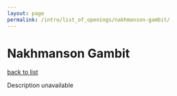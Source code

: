 ```yaml
---
layout: page
permalink: /intro/list_of_openings/nakhmanson-gambit/
---
```


# Nakhmanson Gambit

[back to list](../../intro/list_of_openings)

Description unavailable
